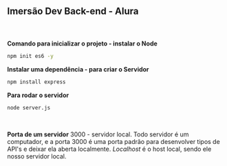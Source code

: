 ## Imersão Dev Back-end - Alura
###
<br>

**Comando para inicializar o projeto - instalar o Node**
```bash
npm init es6 -y
```

**Instalar uma dependência - para criar o Servidor**
```bash
npm install express
```

**Para rodar o servidor**
```bash
node server.js
```

<br>

**Porta de um servidor**
3000 - servidor local. Todo servidor é um computador, e a porta 3000 é uma porta padrão para desenvolver tipos de API's e deixar ela aberta localmente. *Localhost* é o host local, sendo ele nosso servidor local.
